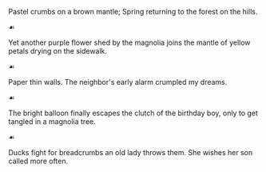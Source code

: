 Pastel crumbs on a brown mantle;
Spring returning to the forest
on the hills.

☙

Yet another purple flower shed by the magnolia
joins the mantle of yellow petals drying on the sidewalk.

☙

Paper thin walls.
The neighbor's early alarm crumpled my dreams.

☙

The bright balloon finally escapes
the clutch of the birthday boy,
only to get tangled in a magnolia tree.

☙

Ducks fight for breadcrumbs an old lady throws them.
She wishes her son called more often.

